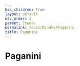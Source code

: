 ```yaml
---
has_children: true
layout: default
nav_order: 2
parent: Etudes
permalink: /docs/Etudes/Paganini
title: Paganini
---
```

# Paganini
